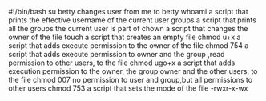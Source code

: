 #!/bin/bash
su betty changes user from me to betty
whoami  a script that prints the effective username of the current user
groups  a script that prints all the groups the current user is part of
chown a script that changes the owner of the file
touch a script that creates an empty file
chmod u+x a script that adds execute permission to the owner of the file
chmod 754 a script that adds execute permission to owner and the group ,read permission to other users, to the file
chmod ugo+x a script that adds execution permission to the owner, the group owner and the other users, to the file
chmod 007 no permission to user and group,but all permissions to other users
chmod 753 a script that sets the mode of the file -rwxr-x-wx
